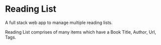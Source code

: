 # Reading List

A full stack web app to manage multiple reading lists.

Reading List comprises of many items which have a Book Title, Author, Url, Tags.

